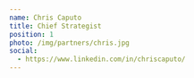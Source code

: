```yaml
---
name: Chris Caputo
title: Chief Strategist
position: 1
photo: /img/partners/chris.jpg
social: 
  - https://www.linkedin.com/in/chriscaputo/
---
```


